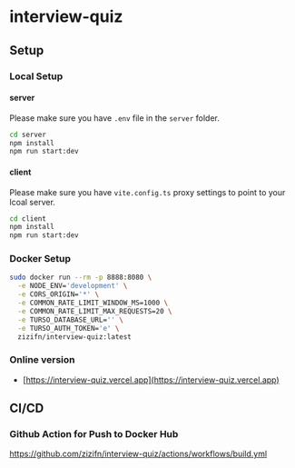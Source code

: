 # interview-quiz

## Setup

### Local Setup

#### server

Please make sure you have `.env` file in the `server` folder.

```bash
cd server
npm install
npm run start:dev
```

#### client

Please make sure you have `vite.config.ts` proxy settings to point to your lcoal server.

```bash
cd client
npm install
npm run start:dev
```

### Docker Setup

```bash
sudo docker run --rm -p 8888:8080 \
  -e NODE_ENV='development' \
  -e CORS_ORIGIN='*' \
  -e COMMON_RATE_LIMIT_WINDOW_MS=1000 \
  -e COMMON_RATE_LIMIT_MAX_REQUESTS=20 \
  -e TURSO_DATABASE_URL='' \
  -e TURSO_AUTH_TOKEN='e' \
  zizifn/interview-quiz:latest
```

### Online version

- [https://interview-quiz.vercel.app](https://interview-quiz.vercel.app)

## CI/CD

### Github Action for Push to Docker Hub

https://github.com/zizifn/interview-quiz/actions/workflows/build.yml
